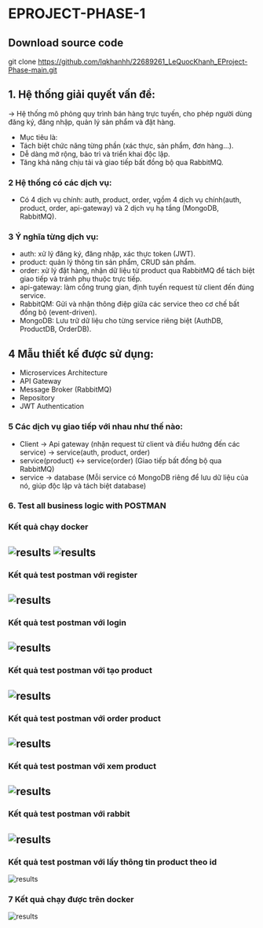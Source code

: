 # EPROJECT-PHASE-1

## Download source code
git clone https://github.com/lqkhanhh/22689261_LeQuocKhanh_EProject-Phase-main.git
## 1. Hệ thống giải quyết vấn đề: 
→ Hệ thống mô phỏng quy trình bán hàng trực tuyến, cho phép người dùng đăng ký, đăng nhập, quản lý sản phẩm và đặt hàng.
- Mục tiêu là:
- Tách biệt chức năng từng phần (xác thực, sản phẩm, đơn hàng...).
- Dễ dàng mở rộng, bảo trì và triển khai độc lập.
- Tăng khả năng chịu tải và giao tiếp bất đồng bộ qua RabbitMQ.
### 2️ Hệ thống có các dịch vụ:
- Có 4 dịch vụ chính: auth, product, order, vgồm 4 dịch vụ chính(auth, product, order, api-gateway) và 2 dịch vụ hạ tầng (MongoDB, RabbitMQ).

### 3️ Ý nghĩa từng dịch vụ:
- auth: xử lý đăng ký, đăng nhập, xác thực token (JWT).
- product: quản lý thông tin sản phẩm, CRUD sản phẩm.
- order: xử lý đặt hàng, nhận dữ liệu từ product qua RabbitMQ để tách biệt giao tiếp và tránh phụ thuộc trực tiếp.
- api-gateway: làm cổng trung gian, định tuyến request từ client đến đúng service.
- RabbitQM: Gửi và nhận thông điệp giữa các service theo cơ chế bất đồng bộ (event-driven).
- MongoDB: Lưu trữ dữ liệu cho từng service riêng biệt (AuthDB, ProductDB, OrderDB).

## 4 Mẫu thiết kế được sử dụng:
- Microservices Architecture
- API Gateway
- Message Broker (RabbitMQ)
- Repository 
- JWT Authentication 

### 5 Các dịch vụ giao tiếp với nhau như thế nào:
- Client -> Api gateway (nhận request từ client và điều hướng đến các service) -> service(auth, product, order) 
- service(product) <-> service(order) (Giao tiếp bất đồng bộ qua RabbitMQ)
- service -> database (Mỗi service có MongoDB riêng để lưu dữ liệu của nó, giúp độc lập và tách biệt database)

### 6. Test all business logic with POSTMAN
### Kết quả chạy docker
![results](public/results/docker.png)
![results](public/results/docker_container.png)
---------------
### Kết quả test postman với register
![results](public/results/register.png)
---------------
### Kết quả test postman với login
![results](public/results/login.png)
---------------
### Kết quả test postman với tạo product
![results](public/results/product.png)
---------------
### Kết quả test postman với order product
![results](public/results/order.png)
---------------
### Kết quả test postman với xem product
![results](public/results/getProduct.png)
---------------
### Kết quả test postman với rabbit
![results](public/results/rabbit.png)
---------------
### Kết quả test postman với lấy thông tin product theo id
![results](public/results/getIDproduct.png)

### 7 Kết quả chạy được trên docker
![results](public/results/dockerOrder.png)



